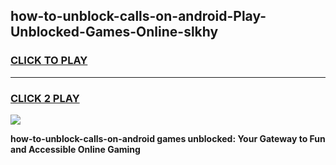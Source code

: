 
## how-to-unblock-calls-on-android-Play-Unblocked-Games-Online-slkhy
<h3>
<a href="https://premium76.site?title=how-to-unblock-calls-on-android&ref=25A">CLICK TO PLAY</a></h3>
<hr>

<h3>
<a href="https://premium76.site?title=how-to-unblock-calls-on-android&ref=25A">CLICK 2 PLAY</a>
  
</h3>

<a href="https://premium76.site?title=how-to-unblock-calls-on-android&ref=25A"><img src="https://clearcache.store/games.png"></a>


**how-to-unblock-calls-on-android games unblocked: Your Gateway to Fun and Accessible Online Gaming**
